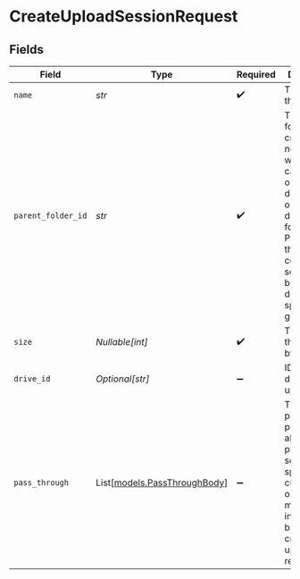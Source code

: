 # CreateUploadSessionRequest


## Fields

| Field                                                                                                                                                                                       | Type                                                                                                                                                                                        | Required                                                                                                                                                                                    | Description                                                                                                                                                                                 | Example                                                                                                                                                                                     |
| ------------------------------------------------------------------------------------------------------------------------------------------------------------------------------------------- | ------------------------------------------------------------------------------------------------------------------------------------------------------------------------------------------- | ------------------------------------------------------------------------------------------------------------------------------------------------------------------------------------------- | ------------------------------------------------------------------------------------------------------------------------------------------------------------------------------------------- | ------------------------------------------------------------------------------------------------------------------------------------------------------------------------------------------- |
| `name`                                                                                                                                                                                      | *str*                                                                                                                                                                                       | :heavy_check_mark:                                                                                                                                                                          | The name of the file.                                                                                                                                                                       | Documents                                                                                                                                                                                   |
| `parent_folder_id`                                                                                                                                                                          | *str*                                                                                                                                                                                       | :heavy_check_mark:                                                                                                                                                                          | The parent folder to create the new file within. This can be an ID or a path depending on the downstream folder. Please see the connector section below to see downstream specific gotchas. | 1234                                                                                                                                                                                        |
| `size`                                                                                                                                                                                      | *Nullable[int]*                                                                                                                                                                             | :heavy_check_mark:                                                                                                                                                                          | The size of the file in bytes                                                                                                                                                               | 1810673                                                                                                                                                                                     |
| `drive_id`                                                                                                                                                                                  | *Optional[str]*                                                                                                                                                                             | :heavy_minus_sign:                                                                                                                                                                          | ID of the drive to upload to.                                                                                                                                                               | 1234                                                                                                                                                                                        |
| `pass_through`                                                                                                                                                                              | List[[models.PassThroughBody](../models/passthroughbody.md)]                                                                                                                                | :heavy_minus_sign:                                                                                                                                                                          | The pass_through property allows passing service-specific, custom data or structured modifications in request body when creating or updating resources.                                     |                                                                                                                                                                                             |